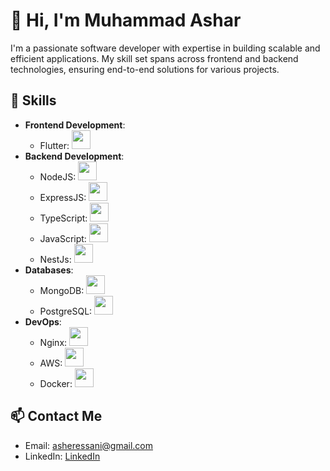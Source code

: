 # 👋 Hi, I'm Muhammad Ashar

I'm a passionate software developer with expertise in building scalable and efficient applications. My skill set spans across frontend and backend technologies, ensuring end-to-end solutions for various projects.

## 🚀 Skills

- **Frontend Development**: 
  - Flutter: <img src="https://github.com/as3hr/E-commerce-Backend/assets/113264020/6993dbb9-5f68-4a7d-bad3-c5f5dcfb0c16" width="30" height="30">
- **Backend Development**:
  - NodeJS: <img src="https://github.com/as3hr/E-commerce-Backend/assets/113264020/de3c198e-924f-4187-9390-8bf607d902b6" width="30" height="30">
  - ExpressJS: <img src="https://github.com/as3hr/E-commerce-Backend/assets/113264020/92bca440-6f70-43c6-9b31-16070b76078a" width="30" height="30">
  - TypeScript: <img src="https://github.com/as3hr/E-commerce-Backend/assets/113264020/266dc0c8-abf0-4ff9-b2f4-62385082c34e" width="30" height="30">
  - JavaScript: <img src="https://github.com/as3hr/E-commerce-Backend/assets/113264020/0c5c9951-9af8-4876-930d-46ef9c227601" width="30" height="30">
  - NestJs: <img src="https://github.com/as3hr/E-commerce-Backend/assets/113264020/f68fe6b0-f822-4db6-a811-c8953d8890c9" width="30" height="30">
- **Databases**:
  - MongoDB: <img src="https://github.com/as3hr/E-commerce-Backend/assets/113264020/64cb14fa-6643-4a68-a9bd-11e09df18fa8" width="30" height="30">
  - PostgreSQL: <img src="https://github.com/as3hr/E-commerce-Backend/assets/113264020/6595778a-1728-49d3-8d8f-baf0a37477a0" width="30" height="30">
- **DevOps**:
  - Nginx: <img src="https://github.com/as3hr/E-commerce-Backend/assets/113264020/d2016708-c659-4256-8869-a325ac0f9c39" width="30" height="30">
  - AWS: <img src="https://github.com/as3hr/E-commerce-Backend/assets/113264020/6cf03d26-0747-4e83-9a1e-063888e35125" width="30" height="30">
  - Docker: <img src="https://github.com/as3hr/E-commerce-Backend/assets/113264020/969797bd-4b32-446e-8a7c-3f62f0031b50" width="30" height="30">

## 📫 Contact Me

- Email: [asheressani@gmail.com](mailto:asheressani@gmail.com)
- LinkedIn: [LinkedIn](https://www.linkedin.com/in/asharr)

